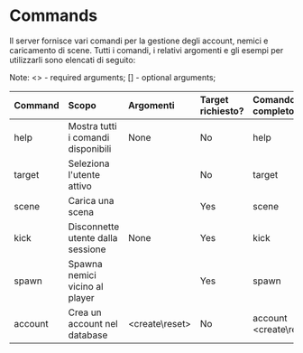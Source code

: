 # Commands
Il server fornisce vari comandi per la gestione degli account, nemici e caricamento di scene. Tutti i comandi, i relativi argomenti e gli esempi per utilizzarli sono elencati di seguito:

Note: <> - required arguments; [] - optional arguments;

|Command        |Scopo                                |Argomenti                   |Target richiesto?|Comando completo                 |Esempio di utilizzo     |
|:--------------|:------------------------------------|:---------------------------|:----------------|:--------------------------------|:-----------------------|
|help           |Mostra tutti i comandi disponibili   |None                        |No               |help                             |help                    |
|target         |Seleziona l'utente attivo            |<uid>                       |No               |target <uid>                     |target 740623067        |
|scene          |Carica una scena                     |<scene id>                  |Yes              |scene <scene id>                 |scene 209               |
|kick           |Disconnette utente dalla sessione    |None                        |Yes              |kick                             |kick                    |
|spawn          |Spawna nemici vicino al player       |<Enemy TemplateID> <level>  |Yes              |spawn <TID> <level>              |spawn eny_0007_mimicw 20|
|account        |Crea un account nel database         |<create\reset> <nickname>   |No               |account <create\reset> <nickname>|account create test     |